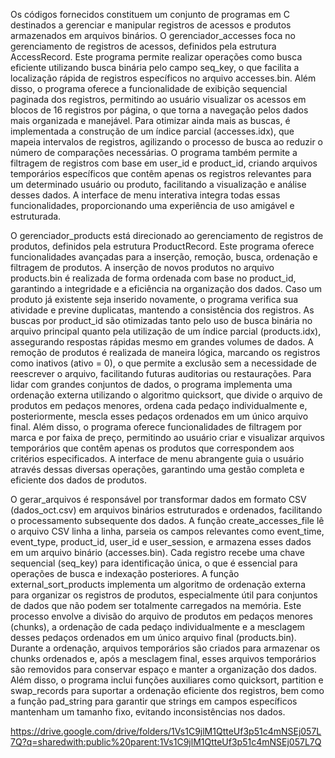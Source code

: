 Os códigos fornecidos constituem um conjunto de programas em C destinados a gerenciar e manipular registros de acessos e produtos armazenados em arquivos binários. O gerenciador_accesses foca no gerenciamento de registros de acessos, definidos pela estrutura AccessRecord. Este programa permite realizar operações como busca eficiente utilizando busca binária pelo campo seq_key, o que facilita a localização rápida de registros específicos no arquivo accesses.bin. Além disso, o programa oferece a funcionalidade de exibição sequencial paginada dos registros, permitindo ao usuário visualizar os acessos em blocos de 16 registros por página, o que torna a navegação pelos dados mais organizada e manejável. Para otimizar ainda mais as buscas, é implementada a construção de um índice parcial (accesses.idx), que mapeia intervalos de registros, agilizando o processo de busca ao reduzir o número de comparações necessárias. O programa também permite a filtragem de registros com base em user_id e product_id, criando arquivos temporários específicos que contêm apenas os registros relevantes para um determinado usuário ou produto, facilitando a visualização e análise desses dados. A interface de menu interativa integra todas essas funcionalidades, proporcionando uma experiência de uso amigável e estruturada.

O gerenciador_products está direcionado ao gerenciamento de registros de produtos, definidos pela estrutura ProductRecord. Este programa oferece funcionalidades avançadas para a inserção, remoção, busca, ordenação e filtragem de produtos. A inserção de novos produtos no arquivo products.bin é realizada de forma ordenada com base no product_id, garantindo a integridade e a eficiência na organização dos dados. Caso um produto já existente seja inserido novamente, o programa verifica sua atividade e previne duplicatas, mantendo a consistência dos registros. As buscas por product_id são otimizadas tanto pelo uso de busca binária no arquivo principal quanto pela utilização de um índice parcial (products.idx), assegurando respostas rápidas mesmo em grandes volumes de dados. A remoção de produtos é realizada de maneira lógica, marcando os registros como inativos (ativo = 0), o que permite a exclusão sem a necessidade de reescrever o arquivo, facilitando futuras auditorias ou restaurações. Para lidar com grandes conjuntos de dados, o programa implementa uma ordenação externa utilizando o algoritmo quicksort, que divide o arquivo de produtos em pedaços menores, ordena cada pedaço individualmente e, posteriormente, mescla esses pedaços ordenados em um único arquivo final. Além disso, o programa oferece funcionalidades de filtragem por marca e por faixa de preço, permitindo ao usuário criar e visualizar arquivos temporários que contêm apenas os produtos que correspondem aos critérios especificados. A interface de menu abrangente guia o usuário através dessas diversas operações, garantindo uma gestão completa e eficiente dos dados de produtos.

O gerar_arquivos é responsável por transformar dados em formato CSV (dados_oct.csv) em arquivos binários estruturados e ordenados, facilitando o processamento subsequente dos dados. A função create_accesses_file lê o arquivo CSV linha a linha, parseia os campos relevantes como event_time, event_type, product_id, user_id e user_session, e armazena esses dados em um arquivo binário (accesses.bin). Cada registro recebe uma chave sequencial (seq_key) para identificação única, o que é essencial para operações de busca e indexação posteriores. A função external_sort_products implementa um algoritmo de ordenação externa para organizar os registros de produtos, especialmente útil para conjuntos de dados que não podem ser totalmente carregados na memória. Este processo envolve a divisão do arquivo de produtos em pedaços menores (chunks), a ordenação de cada pedaço individualmente e a mesclagem desses pedaços ordenados em um único arquivo final (products.bin). Durante a ordenação, arquivos temporários são criados para armazenar os chunks ordenados e, após a mesclagem final, esses arquivos temporários são removidos para conservar espaço e manter a organização dos dados. Além disso, o programa inclui funções auxiliares como quicksort, partition e swap_records para suportar a ordenação eficiente dos registros, bem como a função pad_string para garantir que strings em campos específicos mantenham um tamanho fixo, evitando inconsistências nos dados.

https://drive.google.com/drive/folders/1Vs1C9jlM1QtteUf3p51c4mNSEj057L7Q?q=sharedwith:public%20parent:1Vs1C9jlM1QtteUf3p51c4mNSEj057L7Q
